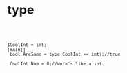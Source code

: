 # type

<code>
 
    $CoolInt = int;
    |main[]
     bool AreSame = type(CoolInt == int);//true

     CoolInt Num = 0;//work's like a int.

</code>

